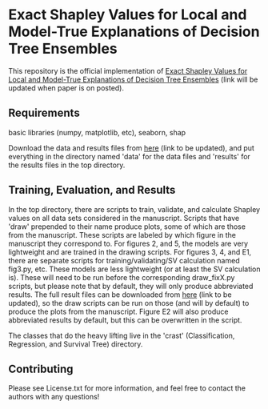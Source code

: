 # Exact Shapley Values for Local and Model-True Explanations of Decision Tree Ensembles

This repository is the official implementation of [Exact Shapley Values for Local and Model-True Explanations of Decision Tree Ensembles](https://github.com/Biodesix/EjectShapley) (link will be updated when paper is on posted). 

## Requirements

basic libraries (numpy, matplotlib, etc), seaborn, shap

Download the data and results files from [here](https://github.com/Biodesix/EjectShapley) (link to be updated), and put everything in the directory named 'data' for the data files and 'results' for the results files in the top directory.


## Training, Evaluation, and Results

In the top directory, there are scripts to train, validate, and calculate Shapley values on all data sets considered in the manuscript.  Scripts that have 'draw' prepended to their name produce plots, some of which are those from the manuscript.  These scripts are labeled by which figure in the manuscript they correspond to.  For figures 2, and 5, the models are very lightweight and are trained in the drawing scripts.  For figures 3, 4, and E1, there are separate scripts for training/validating/SV calculation named fig3.py, etc.  These models are less lightweight (or at least the SV calculation is).  These will need to be run before the corresponding draw_fixX.py scripts, but please note that by default, they will only produce abbreviated results.  The full result files can be downloaded from [here](https://github.com/Biodesix/EjectShapley) (link to be updated), so the draw scripts can be run on those (and will by default) to produce the plots from the manuscript.  Figure E2 will also produce abbreviated results by default, but this can be overwritten in the script. 

The classes that do the heavy lifting live in the 'crast' (Classification, Regression, and Survival Tree) directory.

## Contributing

Please see License.txt for more information, and feel free to contact the authors with any questions!